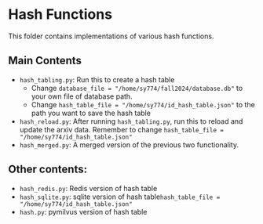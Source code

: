 # Hash Functions

This folder contains implementations of various hash functions. 

## Main Contents

- `hash_tabling.py`: Run this to create a hash table
    - Change `database_file = "/home/sy774/fall2024/database.db"` to your own file of database path.
    - Change `hash_table_file = "/home/sy774/id_hash_table.json"`  to the path you want to save the hash table
- `hash_reload.py`: After running `hash_tabling.py`, run this to reload and update the arxiv data. Remember to change `hash_table_file = "/home/sy774/id_hash_table.json"`
- `hash_merged.py`: A merged version of the previous two functionality.

## Other contents:

- `hash_redis.py`: Redis version of hash table
- `hash_sqlite.py`: sqlite version of hash table`hash_table_file = "/home/sy774/id_hash_table.json"`
- `hash.py`: pymilvus version of hash table

